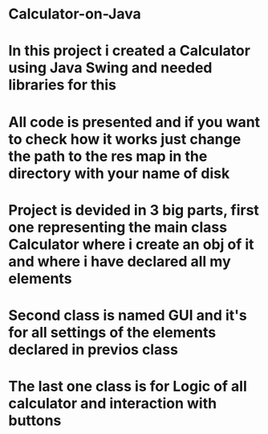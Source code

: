 # Calculator-on-Java
# In this project i created a Calculator using Java Swing and needed libraries for this
# All code is presented and if you want to check how it works just change the path to the res map in the directory with your name of disk
# Project is devided in 3 big parts, first one representing the main class Calculator where i create an obj of it and where i have declared all my elements
# Second class is named GUI and it's for all settings of the elements declared in previos class
# The last one class is for Logic of all calculator and interaction with buttons
